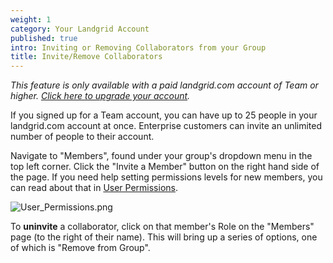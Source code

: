 ```yaml
---
weight: 1
category: Your Landgrid Account
published: true
intro: Inviting or Removing Collaborators from your Group
title: Invite/Remove Collaborators
---
```

_This feature is only available with a paid landgrid.com account of Team or higher. [Click here to upgrade your account](https://landgrid.com/plans)._

If you signed up for a Team account, you can have up to 25 people in your landgrid.com account at once. Enterprise customers can invite an unlimited number of people to their account.

Navigate to "Members", found under your group's dropdown menu in the top left corner. Click the "Invite a Member" button on the right hand side of the page. If you need help setting permissions levels for new members, you can read about that in [User Permissions](https://support.landgrid.com/articles/user-permissions/).

![User_Permissions.png]({{site.baseurl}}/img/User_Permissions.png)


To **uninvite** a collaborator, click on that member's Role on the "Members" page (to the right of their name). This will bring up a series of options, one of which is "Remove from Group".
